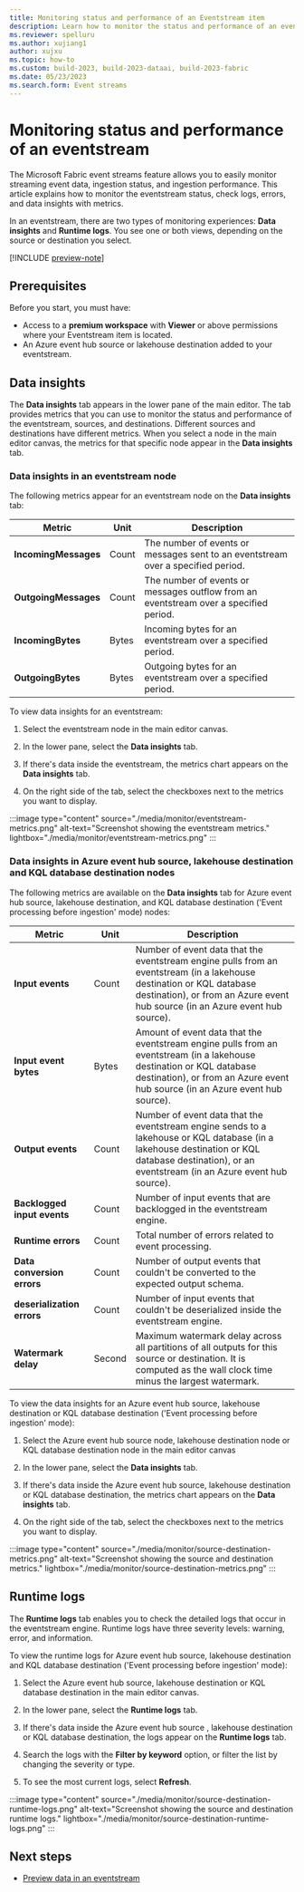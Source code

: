 ```yaml
---
title: Monitoring status and performance of an Eventstream item
description: Learn how to monitor the status and performance of an eventstream.
ms.reviewer: spelluru
ms.author: xujiang1
author: xujxu
ms.topic: how-to
ms.custom: build-2023, build-2023-dataai, build-2023-fabric
ms.date: 05/23/2023
ms.search.form: Event streams
---
```


# Monitoring status and performance of an eventstream

The Microsoft Fabric event streams feature allows you to easily monitor streaming event data, ingestion status, and ingestion performance. This article explains how to monitor the eventstream status, check logs, errors, and data insights with metrics.

In an eventstream, there are two types of monitoring experiences: **Data insights** and **Runtime logs**. You see one or both views, depending on the source or destination you select.

[!INCLUDE [preview-note](../../includes/preview-note.md)]

## Prerequisites

Before you start, you must have:

- Access to a **premium workspace** with **Viewer** or above permissions where your Eventstream item is located.
- An Azure event hub source or lakehouse destination added to your eventstream.

## Data insights

The **Data insights** tab appears in the lower pane of the main editor. The tab provides metrics that you can use to monitor the status and performance of the eventstream, sources, and destinations. Different sources and destinations have different metrics. When you select a node in the main editor canvas, the metrics for that specific node appear in the **Data insights** tab.

### Data insights in an eventstream node

The following metrics appear for an eventstream node on the **Data insights** tab:

| Metric | Unit | Description |
|--|--|--|
| **IncomingMessages** | Count | The number of events or messages sent to an eventstream over a specified period. |
| **OutgoingMessages** | Count | The number of events or messages outflow from an eventstream over a specified period. |
| **IncomingBytes** | Bytes | Incoming bytes for an eventstream over a specified period. |
| **OutgoingBytes** | Bytes | Outgoing bytes for an eventstream over a specified period. |

To view data insights for an eventstream:

1. Select the eventstream node in the main editor canvas.

1. In the lower pane, select the **Data insights** tab.

1. If there's data inside the eventstream, the metrics chart appears on the **Data insights** tab.

1. On the right side of the tab, select the checkboxes next to the metrics you want to display.

:::image type="content" source="./media/monitor/eventstream-metrics.png" alt-text="Screenshot showing the eventstream metrics." lightbox="./media/monitor/eventstream-metrics.png" :::

### Data insights in Azure event hub source, lakehouse destination and KQL database destination nodes

The following metrics are available on the **Data insights** tab for Azure event hub source, lakehouse destination, and KQL database destination ('Event processing before ingestion' mode) nodes:

| Metric | Unit | Description |
|--|--|--|
| **Input events** | Count | Number of event data that the eventstream engine pulls from an eventstream (in a lakehouse destination or KQL database destination), or from an Azure event hub source (in an Azure event hub source). |
| **Input event bytes** | Bytes | Amount of event data that the eventstream engine pulls from an eventstream (in a lakehouse destination or KQL database destination), or from an Azure event hub source (in an Azure event hub source). |
| **Output events** | Count | Number of event data that the eventstream engine sends to a lakehouse or KQL database (in a lakehouse destination or KQL database destination),  or an eventstream (in an Azure event hub source). |
| **Backlogged input events** | Count | Number of input events that are backlogged in the eventstream engine. |
| **Runtime errors** | Count | Total number of errors related to event processing. |
| **Data conversion errors** | Count | Number of output events that couldn't be converted to the expected output schema. |
| **deserialization errors** | Count | Number of input events that couldn't be deserialized inside the eventstream engine. |
| **Watermark delay** | Second | Maximum watermark delay across all partitions of all outputs for this source or destination. It is computed as the wall clock time minus the largest watermark. |

To view the data insights for an Azure event hub source, lakehouse destination or KQL database destination ('Event processing before ingestion' mode):

1. Select the Azure event hub source node, lakehouse destination node or KQL database destination node in the main editor canvas

2. In the lower pane, select the **Data insights** tab.

3. If there's data inside the Azure event hub source, lakehouse destination or KQL database destination, the metrics chart appears on the **Data insights** tab.

4. On the right side of the tab, select the checkboxes next to the metrics you want to display.

:::image type="content" source="./media/monitor/source-destination-metrics.png" alt-text="Screenshot showing the source and destination metrics." lightbox="./media/monitor/source-destination-metrics.png" :::

## Runtime logs

The **Runtime logs** tab enables you to check the detailed logs that occur in the eventstream engine. Runtime logs have three severity levels: warning, error, and information.

To view the runtime logs for Azure event hub source, lakehouse destination and KQL database destination ('Event processing before ingestion' mode):

1. Select the Azure event hub source, lakehouse destination or KQL database destination in the main editor canvas.

2. In the lower pane, select the **Runtime logs** tab.

3. If there's data inside the Azure event hub source , lakehouse destination or KQL database destination, the logs appear on the **Runtime logs** tab.

4. Search the logs with the **Filter by keyword** option, or filter the list by changing the severity or type.

5. To see the most current logs, select **Refresh**.

:::image type="content" source="./media/monitor/source-destination-runtime-logs.png" alt-text="Screenshot showing the source and destination runtime logs." lightbox="./media/monitor/source-destination-runtime-logs.png" :::

## Next steps

- [Preview data in an eventstream](./preview-data.md)
